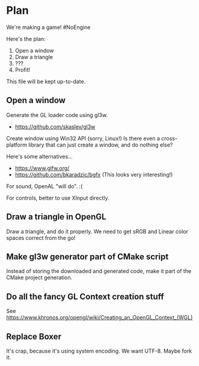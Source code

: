 # Plan

We're making a game! #NoEngine

Here's the plan:

1. Open a window
2. Draw a triangle
3. ???
4. Profit!

This file will be kept up-to-date.

## Open a window

Generate the GL loader code using gl3w.
- https://github.com/skaslev/gl3w

Create window using Win32 API (sorry, Linux!)
Is there even a cross-platform library that can just create a window, and do nothing else?

Here's some alternatives...
- https://www.glfw.org/
- https://github.com/bkaradzic/bgfx (This looks very interesting!)

For sound, OpenAL "will do". :(

For controls, better to use XInput directly.

## Draw a triangle in OpenGL

Draw a triangle, and do it properly. We need to get sRGB and Linear color spaces correct from the go!

## Make gl3w generator part of CMake script

Instead of storing the downloaded and generated code, make it part of the CMake project generation.

## Do all the fancy GL Context creation stuff

See https://www.khronos.org/opengl/wiki/Creating_an_OpenGL_Context_(WGL)

## Replace Boxer

It's crap, because it's using system encoding. We want UTF-8.
Maybe fork it.
